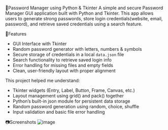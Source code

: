 🔐Password Manager using Python & Tkinter
A simple and secure Password Manager GUI application built with Python and Tkinter. This app allows users to generate strong passwords, store login credentials(website, email, password), and retrieve saved credentials using a search feature.

📌Features
- GUI Interface with Tkinter
- Random password generator with letters, numbers & symbols
- Secure storage of credentials in a local `data.json` file
- Search functionality to retrieve saved login info
- Error handling for missing files and empty fields
- Clean, user-friendly layout with proper alignment

This project helped me understand:
- Tkinter widgets (Entry, Label, Button, Frame, Canvas, etc.)
- Layout management using grid() and pack() together
- Python’s built-in json module for persistent data storage
- Random password generation using random, choice, shuffle
- Input validation and basic file error handling

📷Screenshots
![image](https://github.com/user-attachments/assets/2876f3b4-ab78-4e90-9906-3a87d32c99cd)
